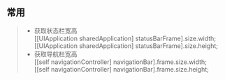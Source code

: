 ## 常用
> + 获取状态栏宽高<br>
> [[UIApplication sharedApplication] statusBarFrame].size.width;<br>
> [[UIApplication sharedApplication] statusBarFrame].size.height;<br>
> + 获取导航栏宽高<br>
> [[self navigationController] navigationBar].frame.size.width;<br>
> [[self navigationController] navigationBar].frame.size.height;<br>
